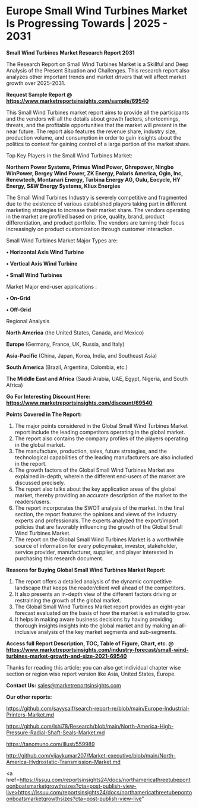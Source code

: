 # Europe Small Wind Turbines Market Is Progressing Towards | 2025 - 2031

<strong>Small Wind Turbines Market Research Report 2031</strong>

The Research Report on Small Wind Turbines Market is a Skillful and Deep Analysis of the Present Situation and Challenges. This research report also analyzes other important trends and market drivers that will affect market growth over 2025-2031.

<strong>Request Sample Report @ <a href=https://www.marketreportsinsights.com/sample/69540>https://www.marketreportsinsights.com/sample/69540</a></strong>

This Small Wind Turbines market report aims to provide all the participants and the vendors will all the details about growth factors, shortcomings, threats, and the profitable opportunities that the market will present in the near future. The report also features the revenue share, industry size, production volume, and consumption in order to gain insights about the politics to contest for gaining control of a large portion of the market share.

Top Key Players in the Small Wind Turbines Market:

<strong>Northern Power Systems, Primus Wind Power, Ghrepower, Ningbo WinPower, Bergey Wind Power, ZK Energy, Polaris America, Ogin, Inc, Renewtech, Montanari Energy, Turbina Energy AG, Oulu, Eocycle, HY Energy, S&W Energy Systems, Kliux Energies</strong>

The Small Wind Turbines Industry is severely competitive and fragmented due to the existence of various established players taking part in different marketing strategies to increase their market share. The vendors operating in the market are profiled based on price, quality, brand, product differentiation, and product portfolio. The vendors are turning their focus increasingly on product customization through customer interaction.

Small Wind Turbines Market Major Types are:

<strong>• Horizontal Axis Wind Turbine

• Vertical Axis Wind Turbine

• Small Wind Turbines</strong>

Market Major end-user applications :

<strong>• On-Grid

• Off-Grid</strong>

Regional Analysis

</u><strong><b>North America</b></strong> (the United States, Canada, and Mexico)

<strong><b>Europe </b></strong>(Germany, France, UK, Russia, and Italy)

<strong><b>Asia-Pacific</b></strong> (China, Japan, Korea, India, and Southeast Asia)

<strong><b>South America</b></strong> (Brazil, Argentina, Colombia, etc.)

<strong><b>The Middle East and Africa</b></strong> (Saudi Arabia, UAE, Egypt, Nigeria, and South Africa)

<strong>Go For Interesting Discount Here: <a href=https://www.marketreportsinsights.com/discount/69540>https://www.marketreportsinsights.com/discount/69540</a></strong>

<strong>Points Covered in The Report:</strong>
<ol>
  <li>The major points considered in the Global Small Wind Turbines Market report include the leading competitors operating in the global market.</li>
  <li>The report also contains the company profiles of the players operating in the global market.</li>
  <li>The manufacture, production, sales, future strategies, and the technological capabilities of the leading manufacturers are also included in the report.</li>
  <li>The growth factors of the Global Small Wind Turbines Market are explained in-depth, wherein the different end-users of the market are discussed precisely.</li>
  <li>The report also talks about the key application areas of the global market, thereby providing an accurate description of the market to the readers/users.</li>
  <li>The report incorporates the SWOT analysis of the market. In the final section, the report features the opinions and views of the industry experts and professionals. The experts analyzed the export/import policies that are favorably influencing the growth of the Global Small Wind Turbines Market.</li>
  <li>The report on the Global Small Wind Turbines Market is a worthwhile source of information for every policymaker, investor, stakeholder, service provider, manufacturer, supplier, and player interested in purchasing this research document.</li>
</ol>
<strong>Reasons for Buying Global Small Wind Turbines Market Report:</strong>

<ol>
  <li>The report offers a detailed analysis of the dynamic competitive landscape that keeps the reader/client well ahead of the competitors.</li>
  <li>It also presents an in-depth view of the different factors driving or restraining the growth of the global market.</li>
  <li>The Global Small Wind Turbines Market report provides an eight-year forecast evaluated on the basis of how the market is estimated to grow.</li>
  <li>It helps in making aware business decisions by having providing thorough insights insights into the global market and by making an all-inclusive analysis of the key market segments and sub-segments.</li>
</ol>
<strong>Access full Report Description, TOC, Table of Figure, Chart, etc. @ <a href=https://www.marketreportsinsights.com/industry-forecast/small-wind-turbines-market-growth-and-size-2021-69540>https://www.marketreportsinsights.com/industry-forecast/small-wind-turbines-market-growth-and-size-2021-69540</a></strong>


Thanks for reading this article; you can also get individual chapter wise section or region wise report version like Asia, United States, Europe.

<strong>Contact Us:</strong>
sales@marketreportsinsights.com

<strong>Our other reports:</strong>

<a href=https://github.com/sayysaif/search-report-re/blob/main/Europe-Industrial-Printers-Market.md>https://github.com/sayysaif/search-report-re/blob/main/Europe-Industrial-Printers-Market.md</a>

<a href=https://github.com/Ishi78/Research/blob/main/North-America-High-Pressure-Radial-Shaft-Seals-Market.md>https://github.com/Ishi78/Research/blob/main/North-America-High-Pressure-Radial-Shaft-Seals-Market.md</a>

<a href=https://tanomuno.com/illust/559989>https://tanomuno.com/illust/559989</a>

<a href=http://github.com/vijaykumar207/Market-executive/blob/main/North-America-Hydrostatic-Transmission-Market.md>http://github.com/vijaykumar207/Market-executive/blob/main/North-America-Hydrostatic-Transmission-Market.md</a>

<a href=https://issuu.com/reportsinsights24/docs/northamericathreetubepontoonboatsmarketgrowthsizes?cta=post-publish-view-live>https://issuu.com/reportsinsights24/docs/northamericathreetubepontoonboatsmarketgrowthsizes?cta=post-publish-view-live</a>"
